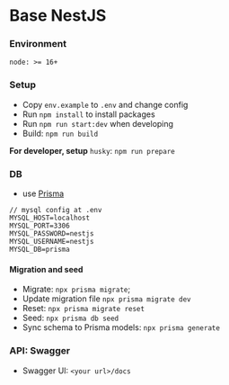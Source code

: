 # Base NestJS

### Environment
```
node: >= 16+
```

### Setup
- Copy `env.example` to `.env` and change config
- Run `npm install` to install packages
- Run `npm run start:dev` when developing
- Build: `npm run build`

**For developer, setup** `husky`: `npm run prepare`

### DB
- use [Prisma](https://www.prisma.io/)
```
// mysql config at .env
MYSQL_HOST=localhost
MYSQL_PORT=3306
MYSQL_PASSWORD=nestjs
MYSQL_USERNAME=nestjs
MYSQL_DB=prisma
```

#### Migration and seed
- Migrate: `npx prisma migrate`;
- Update migration file `npx prisma migrate dev`
- Reset: `npx prisma migrate reset`
- Seed: `npx prisma db seed`
- Sync schema to Prisma models: `npx prisma generate`

### API: Swagger
- Swagger UI: `<your url>/docs`